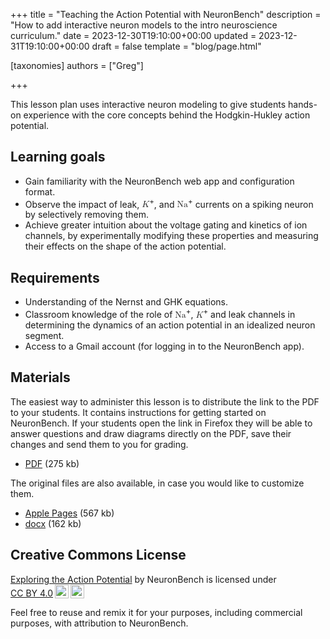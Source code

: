 +++
title = "Teaching the Action Potential with NeuronBench"
description = "How to add interactive neuron models to the intro neuroscience curriculum."
date = 2023-12-30T19:10:00+00:00
updated = 2023-12-31T19:10:00+00:00
draft = false
template = "blog/page.html"

[taxonomies]
authors = ["Greg"]

+++

This lesson plan uses interactive neuron modeling to give students hands-on
experience with the core concepts behind the Hodgkin-Hukley action potential.


## Learning goals

 - Gain familiarity with the NeuronBench web app and configuration format.
 - Observe the impact of leak, <math display="inline">
   <mi>K</mi><sup>+</sup></math>, and <math display="inline">
   <mi>Na</mi><sup>+</sup></math> currents on a spiking neuron by
   selectively removing them.
 - Achieve greater intuition about the voltage gating and kinetics of ion
   channels, by experimentally modifying these properties and measuring their
   effects on the shape of the action potential.

## Requirements

 - Understanding of the Nernst and GHK equations.
 - Classroom knowledge of the role of <math display="inline">
   <mi>Na</mi><sup>+</sup></math>, <math display="inline">
   <mi>K</mi><sup>+</sup></math> and leak channels in determining
   the dynamics of an action potential in an idealized neuron segment.
 - Access to a Gmail account (for logging in to the NeuronBench app).


## Materials

The easiest way to administer this lesson is to distribute the link to the PDF
to your students. It contains instructions for getting started on NeuronBench.
If your students open the link in Firefox they will be able to answer questions
and draw diagrams directly on the PDF, save their changes and send them to you
for grading.

 - [PDF](../exploring_the_action_potential.pdf) (275 kb)
 
The original files are also available, in case you would like to customize them.
 
 - [Apple Pages](../exploring_the_action_potential.pages) (567 kb)
 - [docx](../exploring_the_action_potential.docx) (162 kb)

## Creative Commons License

 <p xmlns:cc="http://creativecommons.org/ns#" xmlns:dct="http://purl.org/dc/terms/"><a property="dct:title" rel="cc:attributionURL" href="https://docs.neuronbench.com/blog/lesson-plans-00-action-potential/">Exploring the Action Potential</a> by <span property="cc:attributionName">NeuronBench</span> is licensed under <a href="http://creativecommons.org/licenses/by/4.0/?ref=chooser-v1" target="_blank" rel="license noopener noreferrer" style="display:inline-block;">CC BY 4.0<img style="height:22px!important;margin-left:3px;vertical-align:text-bottom;" src="https://mirrors.creativecommons.org/presskit/icons/cc.svg?ref=chooser-v1"><img style="height:22px!important;margin-left:3px;vertical-align:text-bottom;" src="https://mirrors.creativecommons.org/presskit/icons/by.svg?ref=chooser-v1"></a></p> 

Feel free to reuse and remix it for your purposes, including commercial purposes, with attribution to NeuronBench.
